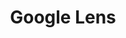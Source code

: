 ---
title: Google Lens
emoji: 📉
colorFrom: red
colorTo: red
sdk: gradio
sdk_version: 5.0.0
app_file: app.py
pinned: false
license: apache-2.0
---